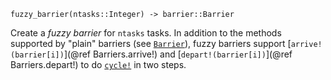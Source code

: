     fuzzy_barrier(ntasks::Integer) -> barrier::Barrier

Create a *fuzzy barrier* for `ntasks` tasks.  In addition to the methods
supported by "plain" barriers (see [`Barrier`](@ref)), fuzzy barriers support
[`arrive!(barrier[i])`](@ref Barriers.arrive!) and [`depart!(barrier[i])`](@ref
Barriers.depart!) to do [`cycle!`](@ref) in two steps.
